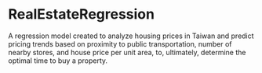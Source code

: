 # RealEstateRegression

A regression model created to analyze housing prices in Taiwan and predict pricing trends based on proximity to public transportation, number of nearby stores, and house price per unit area, to, ultimately, determine the optimal time to buy a property.
 
